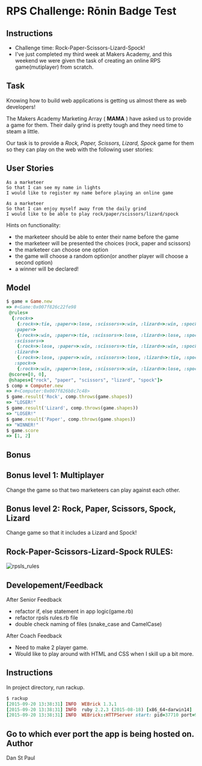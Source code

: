 # RPS Challenge: Rōnin Badge Test

Instructions
-------
* Challenge time: Rock-Paper-Scissors-Lizard-Spock!
* I've just completed my third week at Makers Academy, and this weekend we were given the task of creating an online RPS game(mutiplayer) from scratch.

Task
----

Knowing how to build web applications is getting us almost there as web developers!

The Makers Academy Marketing Array ( **MAMA** ) have asked us to provide a game for them. Their daily grind is pretty tough and they need time to steam a little.

Our task is to provide a _Rock, Paper, Scissors, Lizard, Spock_ game for them so they can play on the web with the following user stories:

User Stories
-----
```
As a marketeer
So that I can see my name in lights
I would like to register my name before playing an online game

As a marketeer
So that I can enjoy myself away from the daily grind
I would like to be able to play rock/paper/scissors/lizard/spock
```

Hints on functionality:

- the marketeer should be able to enter their name before the game
- the marketeer will be presented the choices (rock, paper and scissors)
- the marketeer can choose one option
- the game will choose a random option(or another player will choose a second option)
- a winner will be declared!

Model
------
```ruby
$ game = Game.new
=> #<Game:0x007f826c22fe98
 @rules=
  {:rock=>
    {:rock=>:tie, :paper=>:lose, :scissors=>:win, :lizard=>:win, :spock=>:lose},
   :paper=>
    {:rock=>:win, :paper=>:tie, :scissors=>:lose, :lizard=>:lose, :spock=>:win},
   :scissors=>
    {:rock=>:lose, :paper=>:win, :scissors=>:tie, :lizard=>:win, :spock=>:lose},
   :lizard=>
    {:rock=>:lose, :paper=>:win, :scissors=>:lose, :lizard=>:tie, :spock=>:win},
   :spock=>
    {:rock=>:win, :paper=>:lose, :scissors=>:win, :lizard=>:lose, :spock=>:tie}},
 @score=[0, 0],
 @shapes=["rock", "paper", "scissors", "lizard", "spock"]>
$ comp = Computer.new
=> #<Computer:0x007f826b8c7c48>
$ game.result('Rock', comp.throws(game.shapes))
=> "LOSER!"
$ game.result('Lizard', comp.throws(game.shapes))
=> "LOSER!"
$ game.result('Paper', comp.throws(game.shapes))
=> "WINNER!"
$ game.score
=> [1, 2]
```
Bonus
------
## Bonus level 1: Multiplayer

Change the game so that two marketeers can play against each other.

## Bonus level 2: Rock, Paper, Scissors, Spock, Lizard

Change game so that it includes a Lizard and Spock!

Rock-Paper-Scissors-Lizard-Spock RULES:
-------
![rpsls_rules](http://pre06.deviantart.net/549c/th/pre/i/2011/125/7/7/rpsls_by_credesign-d3foo3v.jpg)

Developement/Feedback
--------
After Senior Feedback
* refactor if, else statement in app logic(game.rb)
* refactor rpsls rules.rb file
* double check naming of files (snake_case and CamelCase)

After Coach Feedback
* Need to make 2 player game.
* Would like to play around with HTML and CSS when I skill up a bit more.

Instructions
---------
In project directory, run rackup.
```ruby
$ rackup
[2015-09-20 13:38:31] INFO  WEBrick 1.3.1
[2015-09-20 13:38:31] INFO  ruby 2.2.3 (2015-08-18) [x86_64-darwin14]
[2015-09-20 13:38:31] INFO  WEBrick::HTTPServer start: pid=37710 port=9292
```
Go to which ever port the app is being hosted on.
Author
-----
Dan St Paul
